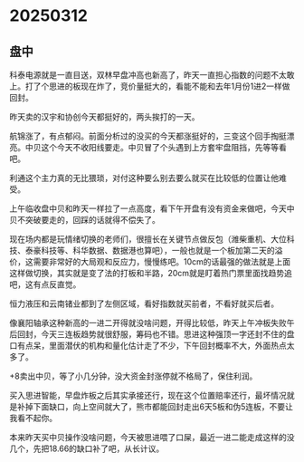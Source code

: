 # 20250312

## 盘中

科泰电源就是一直目送，双林早盘冲高也新高了，昨天一直担心指数的问题不太敢上。打了个思进的板现在炸了，竞价量挺大的，看能不能和去年1月份1进2一样做回封。

昨天卖的汉宇和协创今天都挺好的，两头挨打的一天。

航锦涨了，有点郁闷。前面分析过的没买的今天都涨挺好的，三变这个回手掏挺漂亮。中贝这个今天不收阳线要走。中贝冒了个头遇到上方套牢盘阻挡，先等等看吧。

利通这个主力真的无比猥琐，对付这种要么别去要么就买在比较低的位置让他难受。

上午临收盘中贝和昨天一样拉了一点高度，看下午开盘有没有资金来做吧，今天中贝不突破要走的，回踩的话就得不偿失了。

现在场内都是玩情绪切换的老师们，很擅长在关键节点做反包（潍柴重机、大位科技、泰豪科技等、科华数据、数据港也算吧），一般也就是一个板加第二天的溢价，这需要非常好的大局观和反应力，慢慢练吧。10cm的话最强的做法就是上面这样做切换，其实就是变了法的打板和半路，20cm就是盯着热门票里面找趋势追吧，这有点反直觉。

恒力液压和云南锗业都到了左侧区域，看好指数就买前者，不看好就买后者。

像襄阳轴承这种新高的一进二开得就没啥问题，开得比较低，昨天上午冲板失败午后回封，今天三连板趋势就很舒服，筹码也不错。思进这种强顶一字还封不住的盘口有点呆，里面潜伏的机构和量化估计走了不少，下午回封概率不大，外面热点太多了。

+8卖出中贝，等了小几分钟，没大资金封涨停就不格局了，保住利润。

买入思进智能，早盘炸板之后其实承接还行，现在这个位置赔率还行，最坏情况就是补掉下面缺口，向上空间就大了，熊市都能回封走出6天5板和伪5连板，不要让我看不起你。

本来昨天买中贝操作没啥问题，今天被思进喂了口屎，最近一进二能走成这样的没几个，先把18.66的缺口补了吧，从长计议。
